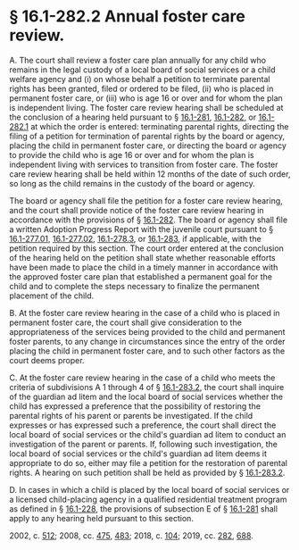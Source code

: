 # § 16.1-282.2 Annual foster care review.

<p>A. The court shall review a foster care plan annually for any child who remains in the legal custody of a local board of social services or a child welfare agency and (i) on whose behalf a petition to terminate parental rights has been granted, filed or ordered to be filed, (ii) who is placed in permanent foster care, or (iii) who is age 16 or over and for whom the plan is independent living. The foster care review hearing shall be scheduled at the conclusion of a hearing held pursuant to § <a href='/vacode/16.1-281/'>16.1-281</a>, <a href='/vacode/16.1-282/'>16.1-282</a>, or <a href='/vacode/16.1-282.1/'>16.1-282.1</a> at which the order is entered: terminating parental rights, directing the filing of a petition for termination of parental rights by the board or agency, placing the child in permanent foster care, or directing the board or agency to provide the child who is age 16 or over and for whom the plan is independent living with services to transition from foster care. The foster care review hearing shall be held within 12 months of the date of such order, so long as the child remains in the custody of the board or agency.</p><p>The board or agency shall file the petition for a foster care review hearing, and the court shall provide notice of the foster care review hearing in accordance with the provisions of § <a href='/vacode/16.1-282/'>16.1-282</a>. The board or agency shall file a written Adoption Progress Report with the juvenile court pursuant to § <a href='/vacode/16.1-277.01/'>16.1-277.01</a>, <a href='/vacode/16.1-277.02/'>16.1-277.02</a>, <a href='/vacode/16.1-278.3/'>16.1-278.3</a>, or <a href='/vacode/16.1-283/'>16.1-283</a>, if applicable, with the petition required by this section. The court order entered at the conclusion of the hearing held on the petition shall state whether reasonable efforts have been made to place the child in a timely manner in accordance with the approved foster care plan that established a permanent goal for the child and to complete the steps necessary to finalize the permanent placement of the child.</p><p>B. At the foster care review hearing in the case of a child who is placed in permanent foster care, the court shall give consideration to the appropriateness of the services being provided to the child and permanent foster parents, to any change in circumstances since the entry of the order placing the child in permanent foster care, and to such other factors as the court deems proper.</p><p>C. At the foster care review hearing in the case of a child who meets the criteria of subdivisions A 1 through 4 of § <a href='/vacode/16.1-283.2/'>16.1-283.2</a>, the court shall inquire of the guardian ad litem and the local board of social services whether the child has expressed a preference that the possibility of restoring the parental rights of his parent or parents be investigated. If the child expresses or has expressed such a preference, the court shall direct the local board of social services or the child's guardian ad litem to conduct an investigation of the parent or parents. If, following such investigation, the local board of social services or the child's guardian ad litem deems it appropriate to do so, either may file a petition for the restoration of parental rights. A hearing on such petition shall be held as provided by § <a href='/vacode/16.1-283.2/'>16.1-283.2</a>.</p><p>D. In cases in which a child is placed by the local board of social services or a licensed child-placing agency in a qualified residential treatment program as defined in § <a href='/vacode/16.1-228/'>16.1-228</a>, the provisions of subsection E of § <a href='/vacode/16.1-281/'>16.1-281</a> shall apply to any hearing held pursuant to this section.</p><p>2002, c. <a href='http://lis.virginia.gov/cgi-bin/legp604.exe?021+ful+CHAP0512'>512</a>; 2008, cc. <a href='http://lis.virginia.gov/cgi-bin/legp604.exe?081+ful+CHAP0475'>475</a>, <a href='http://lis.virginia.gov/cgi-bin/legp604.exe?081+ful+CHAP0483'>483</a>; 2018, c. <a href='http://lis.virginia.gov/cgi-bin/legp604.exe?181+ful+CHAP0104'>104</a>; 2019, cc. <a href='http://lis.virginia.gov/cgi-bin/legp604.exe?191+ful+CHAP0282'>282</a>, <a href='http://lis.virginia.gov/cgi-bin/legp604.exe?191+ful+CHAP0688'>688</a>.</p>